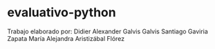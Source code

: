 # evaluativo-python
Trabajo elaborado por: 
Didier Alexander Galvis Galvis 
Santiago Gaviria Zapata 
María Alejandra Aristizábal Flórez
